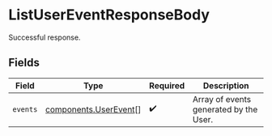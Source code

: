 # ListUserEventResponseBody

Successful response.


## Fields

| Field                                                          | Type                                                           | Required                                                       | Description                                                    |
| -------------------------------------------------------------- | -------------------------------------------------------------- | -------------------------------------------------------------- | -------------------------------------------------------------- |
| `events`                                                       | [components.UserEvent](../../models/components/userevent.md)[] | :heavy_check_mark:                                             | Array of events generated by the User.                         |
